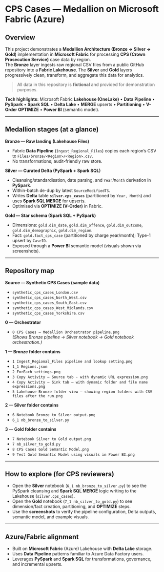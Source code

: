 # CPS Cases — Medallion on Microsoft Fabric (Azure)

## Overview
This project demonstrates a **Medallion Architecture (Bronze → Silver → Gold)** implementation in **Microsoft Fabric** for processing **CPS (Crown Prosecution Service)** case data by region.  
The **Bronze** layer ingests raw regional CSV files from a public GitHub repository into a **Fabric Lakehouse**. The **Silver** and **Gold** layers progressively clean, transform, and aggregate this data for analytics.

> All data in this repository is **fictional** and provided for demonstration purposes.

**Tech highlights:** Microsoft Fabric **Lakehouse (OneLake)** • **Data Pipeline** • **PySpark** • **Spark SQL** • **Delta Lake** • **MERGE** upserts • **Partitioning** • **V-Order OPTIMIZE** • **Power BI** (semantic model).

---

## Medallion stages (at a glance)

**Bronze — Raw landing (Lakehouse Files)**
- Fabric **Data Pipeline** (`Ingest_Regional_Files`) copies each region’s CSV to `Files/bronze/<Region>/<Region>.csv`.
- No transformations; audit-friendly raw store.

**Silver — Curated Delta (PySpark + Spark SQL)**
- Cleansing/standardisation, date parsing, and `Year`/`Month` derivation in **PySpark**.
- Within-batch de-dup by latest `SourceModifiedTS`.
- Writes **Delta** table **`silver.cps_cases`** (partitioned by `Year, Month`) and uses **Spark SQL MERGE** for upserts.
- Optimised via **OPTIMIZE (V-Order)** in Fabric.

**Gold — Star schema (Spark SQL + PySpark)**
- Dimensions: `gold.dim_date`, `gold.dim_offence`, `gold.dim_outcome`, `gold.dim_demographic`, `gold.dim_region`.
- Fact: `gold.fact_cps_case` (partitioned by charge year/month); Type-1 upsert by `CaseID`.
- Exposed through a **Power BI** semantic model (visuals shown via screenshots).

---

## Repository map

**Source — Synthetic CPS Cases (sample data)**
- `synthetic_cps_cases_London.csv`
- `synthetic_cps_cases_North_West.csv`
- `synthetic_cps_cases_South_East.csv`
- `synthetic_cps_cases_West_Midlands.csv`
- `synthetic_cps_cases_Yorkshire.csv`

**0 — Orchestrator**
- `0 CPS Cases — Medallion Orchestrator pipeline.png`  
  *(Shows Bronze pipeline → Silver notebook → Gold notebook orchestration.)*

**1 — Bronze folder contains**
- `1 Ingest_Regional_Files pipeline and lookup setting.png`  
- `1_1 Regions.json`  
- `2 ForEach settings.png`  
- `3 Copy Activity – Source tab - with dynamic URL expression.png`  
- `4 Copy Activity – Sink tab – with dynamic folder and file name expressions.png`  
- `5 Lakehouse Bronze folder view – showing region folders with CSV files after the run.png`

**2 — Silver folder contains**
- `6 Notebook Bronze to Silver output.png`  
- `6_1 nb_bronze_to_silver.py`

**3 — Gold folder contains**
- `7 Notebook Silver to Gold output.png` 
- `7 nb_silver_to_gold.py`   
- `8 CPS Cases Gold Semantic Model.png`  
- `9 Test Gold Semantic Model using visuals in Power BI.png`

---

## How to explore (for CPS reviewers)

- Open the **Silver** notebook (`6_1 nb_bronze_to_silver.py`) to see the PySpark cleansing and **Spark SQL MERGE** logic writing to the Lakehouse (`silver.cps_cases`).
- Open the **Gold** notebook (`7_1 nb_silver_to_gold.py`) to see dimension/fact creation, partitioning, and **OPTIMIZE** steps.
- Use the **screenshots** to verify the pipeline configuration, Delta outputs, semantic model, and example visuals.

---

## Azure/Fabric alignment

- Built on **Microsoft Fabric** (Azure) Lakehouse with **Delta Lake** storage.
- Uses **Data Pipeline** patterns familiar to Azure Data Factory users.
- Leverages **PySpark** and **Spark SQL** for transformations, governance, and incremental upserts.





